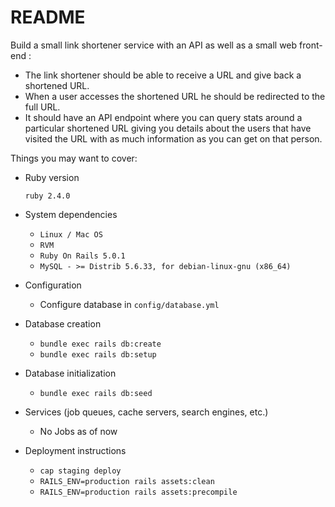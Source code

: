 # README

Build a small link shortener service with an API as well as a small web front-end :
  - The link shortener should be able to receive a URL and give back a shortened URL.
  - When a user accesses the shortened URL he should be redirected to the full URL.
  - It should have an API endpoint where you can query stats around a particular shortened URL giving you details about the users that have visited the URL with as much information as you can get on that person.


Things you may want to cover:

* Ruby version
  
  `ruby 2.4.0`

* System dependencies
  - `Linux / Mac OS`
  - `RVM`
  - `Ruby On Rails 5.0.1`
  - `MySQL - >= Distrib 5.6.33, for debian-linux-gnu (x86_64)`

* Configuration
   - Configure database in `config/database.yml`

* Database creation
  - `bundle exec rails db:create`
  - `bundle exec rails db:setup`

* Database initialization
  - `bundle exec rails db:seed`


* Services (job queues, cache servers, search engines, etc.)
  - No Jobs as of now

* Deployment instructions
  - `cap staging deploy`
  - `RAILS_ENV=production rails assets:clean`
  - `RAILS_ENV=production rails assets:precompile`
